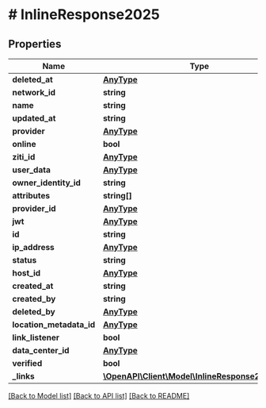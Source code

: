 # # InlineResponse2025

## Properties

Name | Type | Description | Notes
------------ | ------------- | ------------- | -------------
**deleted_at** | [**AnyType**](.md) |  | 
**network_id** | **string** |  | 
**name** | **string** |  | 
**updated_at** | **string** |  | 
**provider** | [**AnyType**](.md) |  | 
**online** | **bool** |  | 
**ziti_id** | [**AnyType**](.md) |  | 
**user_data** | [**AnyType**](.md) |  | 
**owner_identity_id** | **string** |  | 
**attributes** | **string[]** |  | 
**provider_id** | [**AnyType**](.md) |  | 
**jwt** | [**AnyType**](.md) |  | 
**id** | **string** |  | 
**ip_address** | [**AnyType**](.md) |  | 
**status** | **string** |  | 
**host_id** | [**AnyType**](.md) |  | 
**created_at** | **string** |  | 
**created_by** | **string** |  | 
**deleted_by** | [**AnyType**](.md) |  | 
**location_metadata_id** | [**AnyType**](.md) |  | 
**link_listener** | **bool** |  | 
**data_center_id** | [**AnyType**](.md) |  | 
**verified** | **bool** |  | 
**_links** | [**\OpenAPI\Client\Model\InlineResponse2021Links**](InlineResponse2021Links.md) |  | 

[[Back to Model list]](../../README.md#documentation-for-models) [[Back to API list]](../../README.md#documentation-for-api-endpoints) [[Back to README]](../../README.md)


